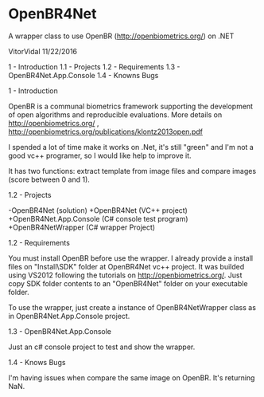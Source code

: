 # OpenBR4Net
A wrapper class to use OpenBR (http://openbiometrics.org/) on .NET

VitorVidal
11/22/2016 

1   - Introduction
1.1 - Projects
1.2 - Requirements
1.3 - OpenBR4Net.App.Console
1.4 - Knowns Bugs

1 - Introduction

  OpenBR is a communal biometrics framework supporting the development of open algorithms and reproducible evaluations.
  More details on http://openbiometrics.org/ , http://openbiometrics.org/publications/klontz2013open.pdf
  
  I spended a lot of time make it works on .Net, it's still "green" and I'm not a good vc++ programer, so I would like help to improve it. 
  
  It has two functions: extract template from image files and compare images (score between 0 and 1).
  
1.2 - Projects

-OpenBR4Net (solution)
  +OpenBR4Net (VC++ project)
  +OpenBR4Net.App.Console (C# console test program)
  +OpenBR4NetWrapper (C# wrapper Project)
  
1.2 - Requirements

  You must install OpenBR before use the wrapper. I already provide a install files on "Install\SDK" folder at OpenBR4Net vc++ project. It was builded using VS2012 following the tutorials on http://openbiometrics.org/. Just copy SDK folder contents to an "OpenBR4Net" folder on your executable folder.
  
  To use the wrapper, just create a instance of OpenBR4NetWrapper class as in OpenBR4Net.App.Console project.
  
1.3 - OpenBR4Net.App.Console

  Just an c# console project to test and show the wrapper.
  
1.4 - Knows Bugs

  I'm having issues when compare the same image on OpenBR. It's returning NaN.
  
  
  
  
  
  

  
  
  
